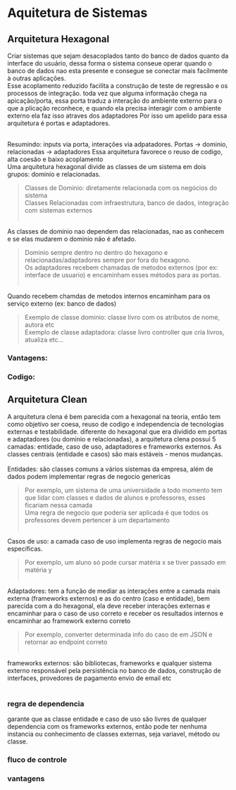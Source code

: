 # Aquitetura de Sistemas
## Arquitetura Hexagonal
Criar sistemas que sejam desacoplados tanto do banco de dados quanto da interface do usuário, 
dessa forma o sistema conseue operar quando o banco de dados nao esta presente e consegue se conectar 
mais facilmente à outras aplicações. <br> Esse acoplamento reduzido facilita a construção de teste de regressão e os processos de integração.
toda vez que alguma informação chega na apicação/porta, essa porta traduz a interação do ambiente externo para 
o que a plicação reconhece, e quando ela precisa interagir com o ambiente externo ela faz isso atraves dos adaptadores
Por isso um apelido para essa arquitetura é portas e adaptadores. <br></br>

Resumindo: inputs via porta, interações via adpatadores. Portas -> dominio, relacionadas -> adaptadores
Essa arquitetura favorece o reuso de codigo, alta coesão e baixo acoplamento<br>
Uma arquitetura hexagonal divide as classes de um sistema em dois grupos: dominio e relacionadas. <br>
> Classes de Dominio: diretamente relacionada com os negócios do sistema<br>
> Classes Relacionadas com infraestrutura, banco de dados, integração com sistemas externos<br></br>

As classes de dominio nao dependem das relacionadas, nao as conhecem e se elas mudarem o dominio não é afetado. <br>
> Dominio sempre dentro no dentro do hexagono e relacionadas/adaptadores sempre por fora do hexagono. <br>
> Os adaptadores recebem chamadas de metodos externos (por ex: interface de usuario) e encaminham esses métodos
para as portas.<br></br>

Quando recebem chamdas de metodos internos encaminham para os serviço externo (ex: banco de dados)<br>
> Exemplo de classe dominio: classe livro com os atributos de nome, autora etc <br>
> Exemplo de classe adaptadora: classe livro controller que cria livros, atualiza etc...<br>

### Vantagens:

### Codigo:


## Arquitetura Clean
A arquitetura clena é bem parecida com a hexagonal na teoria, então tem como objetivo ser coesa, reuso de codigo e independencia de tecnologias externas e testabilidade. diferente do hexagonal que era dividido em portas e adaptadores (ou dominio e relacionadas), a arquitetura clena possui 5 camadas: entidade, caso de uso, adaptadores e frameworks externos. As classes centrais (entidade e casos) são mais estáveis - menos mudanças.
<br></br>
Entidades: são classes comuns a vários sistemas da empresa, além de dados podem implementar regras de negocio genericas
> Por exemplo, um sistema de uma universidade a todo momento tem que lidar com classes e dados de alunos e professores, esses ficariam nessa camada <br>
> Uma regra de negocio que poderia ser aplicada é que todos os professores devem pertencer à um departamento<br></br>

Casos de uso: a camada caso de uso implementa regras de negocio mais especificas.
> Por exemplo, um aluno só pode cursar matéria x se tiver passado em matéria y<br></br>

Adaptadores: tem a função de mediar as interações entre a camada mais externa (frameworks externos) e as do centro (caso e entidade), bem parecida com a do hexagonal, ela deve receber interações externas e encaminhar para o caso de uso correto e receber os resultados internos e encaminhar ao framework externo correto
> Por exemplo, converter determinada info do caso de em JSON e retornar ao endpoint correto<br></br>

frameworks externos: são bibliotecas, frameworks e qualquer sistema externo responsável pela persistência no banco de dados, construção de interfaces, provedores de pagamento envio de email etc<br></br>

### regra de dependencia
garante que as classe entidade e caso de uso são livres de qualquer dependencia com os frameworks externos, então pode ter nenhuma instancia ou conhecimento de classes externas, seja variavel, método ou classe.

### fluco de controle

### vantagens
